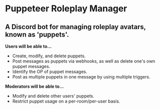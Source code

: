 Puppeteer Roleplay Manager
======
## A Discord bot for managing roleplay avatars, known as 'puppets'.

**Users will be able to...**
 * Create, modify, and delete puppets.
 * Post messages as puppets via webhooks, as well as delete one's own puppet messages.
 * Identify the OP of puppet messages.
 * Post as multiple puppets in one message by using multiple triggers.

**Moderators will be able to...**
 * Modify and delete other users' puppets.
 * Restrict puppet usage on a per-room/per-user basis.